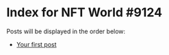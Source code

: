 # Index for NFT World #9124
Posts will be displayed in the order below:

- [Your first post](./001-first.md)

